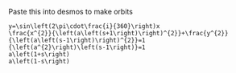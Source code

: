 Paste this into desmos to make orbits
```desmos
y=\sin\left(2\pi\cdot\frac{i}{360}\right)x
\frac{x^{2}}{\left(a\left(s+1\right)\right)^{2}}+\frac{y^{2}}{\left(a\left(s-1\right)\right)^{2}}=1
{\left(a^{2}\right)\left(s-1\right)}=1
a\left(1+s\right)
a\left(1-s\right)
```
